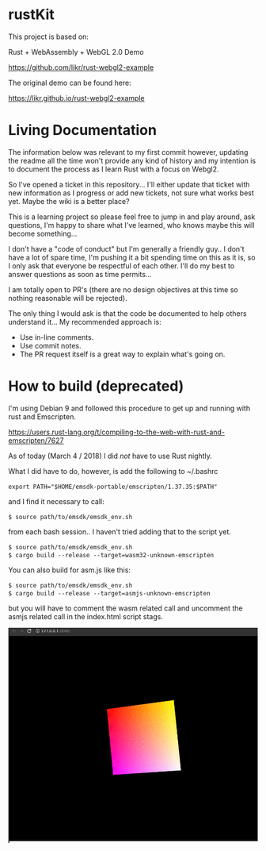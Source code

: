 # rustKit

This project is based on:

Rust + WebAssembly + WebGL 2.0 Demo

https://github.com/likr/rust-webgl2-example

The original demo can be found here:

https://likr.github.io/rust-webgl2-example

# Living Documentation
The information below was relevant to my first commit however, updating the
readme all the time won't provide any kind of history and my intention is to
document the process as I learn Rust with a focus on Webgl2.

So I've opened a ticket in this repository... I'll either update that ticket with new information
as I progress or add new tickets, not sure what works best yet.  Maybe the wiki is a better place?

This is a learning project so please feel free to jump in and play around, ask questions,
I'm happy to share what I've learned, who knows maybe this will become something... 

I don't have a "code of conduct" but I'm generally a friendly guy.. I don't have a lot of spare time, I'm
pushing it a bit spending time on this as it is, so I only ask that everyone be respectful of each other.  I'll
do my best to answer questions as soon as time permits...

I am totally open to PR's (there are no design objectives at this time so nothing reasonable will be rejected).  

The only thing I would ask is that the code be documented to help others understand it... My recommended approach is:

- Use in-line comments.
- Use commit notes.
- The PR request itself is a great way to explain what's going on.

# How to build (deprecated)
I'm using Debian 9 and followed this procedure to get up and running with
rust and Emscripten.  

https://users.rust-lang.org/t/compiling-to-the-web-with-rust-and-emscripten/7627

As of today (March 4 / 2018) I did _not_ have to use Rust nightly.

What I did have to do, however, is add the following to ~/.bashrc

```console
export PATH="$HOME/emsdk-portable/emscripten/1.37.35:$PATH"
```

and I find it necessary to call:
```console
$ source path/to/emsdk/emsdk_env.sh
```
from each bash session.. I haven't tried adding that to the script yet.

```console
$ source path/to/emsdk/emsdk_env.sh
$ cargo build --release --target=wasm32-unknown-emscripten
```

You can also build for asm.js like this:

```console
$ source path/to/emsdk/emsdk_env.sh
$ cargo build --release --target=asmjs-unknown-emscripten
```

but you will have to comment the wasm related call and uncomment the asmjs related call in
the index.html script stags.

![alt text](./images/cube.gif "Rotating Cube")


